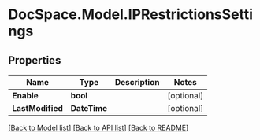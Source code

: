 # DocSpace.Model.IPRestrictionsSettings

## Properties

Name | Type | Description | Notes
------------ | ------------- | ------------- | -------------
**Enable** | **bool** |  | [optional] 
**LastModified** | **DateTime** |  | [optional] 

[[Back to Model list]](../README.md#documentation-for-models) [[Back to API list]](../README.md#documentation-for-api-endpoints) [[Back to README]](../README.md)

